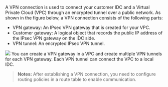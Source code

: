
A VPN connection is used to connect your customer IDC and a Virtual Private Cloud (VPC) through an encrypted tunnel over a public network. As shown in the figure below, a VPN connection consists of the following parts:
- VPN gateway: An IPsec VPN gateway that is created for your VPC.
- Customer gateway: A logical object that records the public IP address of the IPsec VPN gateway on the IDC side.
- VPN tunnel: An encrypted IPsec VPN tunnel.

![](https://main.qcloudimg.com/raw/1b5ea6f4bbda1d71400ccd5d4618849b.png)
You can create a VPN gateway in a VPC and create multiple VPN tunnels for each VPN gateway. Each VPN tunnel can connect the VPC to a local IDC.
>**Notes:**
>After establishing a VPN connection, you need to configure routing policies in a route table to enable communication.
